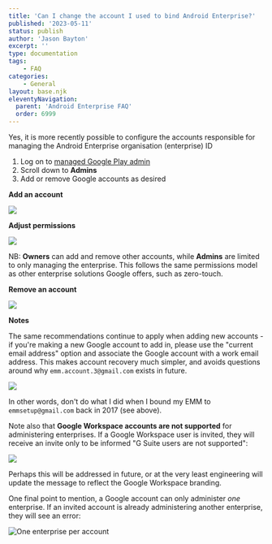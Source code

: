 ```yaml
---
title: 'Can I change the account I used to bind Android Enterprise?'
published: '2023-05-11'
status: publish
author: 'Jason Bayton'
excerpt: ''
type: documentation
tags: 
    - FAQ
categories:
    - General
layout: base.njk
eleventyNavigation:
  parent: 'Android Enterprise FAQ'
  order: 6999
--- 
```

Yes, it is more recently possible to configure the accounts responsible for managing the Android Enterprise organisation (enterprise) ID

1. Log on to [managed Google Play admin](https://play.google.com/work/adminsettings)
2. Scroll down to **Admins**
3. Add or remove Google accounts as desired

**Add an account**

![](/image/2023-05-12_23.01.04.gif)

**Adjust permissions**

![](/image/2023-05-12_22.31.51.gif)

NB: **Owners** can add and remove other accounts, while **Admins** are limited to only managing the enterprise. This follows the same permissions model as other enterprise solutions Google offers, such as zero-touch.

**Remove an account**

![](/image/2023-05-12_22.32.07.gif)

**Notes**

The same recommendations continue to apply when adding new accounts - if you're making a new Google account to add in, please use the "current email address" option and associate the Google account with a work email address. This makes account recovery much simpler, and avoids questions around why `emm.account.3@gmail.com` exists in future.

![](/image/Screenshot_2023-05-13_08.03.57.png)

In other words, don't do what I did when I bound my EMM to `emmsetup@gmail.com` back in 2017 (see above).

Note also that **Google Workspace accounts are not supported** for administering enterprises. If a Google Workspace user is invited, they will receive an invite only to be informed "G Suite users are not supported":

![](/image/Screenshot_2023-05-13_08.11.58.png)

Perhaps this will be addressed in future, or at the very least engineering will update the message to reflect the Google Workspace branding.

One final point to mention, a Google account can only administer _one_ enterprise. If an invited account is already administering another enterprise, they will see an error:

![One enterprise per account](/image/Screenshot_2023-05-15_14.18.02.png)

